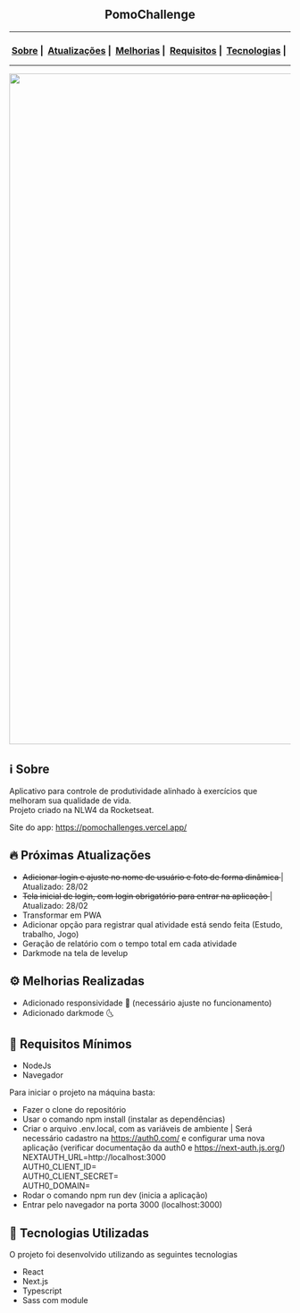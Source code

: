 <h2 align="center">PomoChallenge</h2>

___


<h3 align="center">
  <a href="#information_source-sobre">Sobre</a>&nbsp;|&nbsp;
  <a href="#fire-próximas-atualizações">Atualizações</a>&nbsp;|&nbsp;
  <a href="#gear-melhorias-realizadas">Melhorias</a>&nbsp;|&nbsp;
  <a href="#seedling-requisitos-mínimos">Requisitos</a>&nbsp;|&nbsp;
  <a href="#rocket-tecnologias-utilizadas">Tecnologias</a>&nbsp;|&nbsp;
</h3>

___

<img src="https://i.ibb.co/BT6MGnz/pomochallenge.gif" width="1200">

## :information_source: Sobre

Aplicativo para controle de produtividade alinhado à exercícios que melhoram sua qualidade de vida. </br>
Projeto criado na NLW4 da Rocketseat. </br>

Site do app: https://pomochallenges.vercel.app/

## :fire: Próximas Atualizações

- <s>Adicionar login e ajuste no nome de usuário e foto de forma dinâmica </s>  | Atualizado: 28/02
- <s>Tela inicial de login, com login obrigatório para entrar na aplicação  </s>  | Atualizado: 28/02
- Transformar em PWA
- Adicionar opção para registrar qual atividade está sendo feita (Estudo, trabalho, Jogo)
- Geração de relatório com o tempo total em cada atividade
- Darkmode na tela de levelup

## :gear: Melhorias Realizadas

- Adicionado responsividade :iphone: (necessário ajuste no funcionamento)
- Adicionado darkmode 🌜

## :seedling: Requisitos Mínimos

- NodeJs
- Navegador

Para iniciar o projeto na máquina basta:
- Fazer o clone do repositório
- Usar o comando npm install (instalar as dependências)
- Criar o arquivo .env.local, com as variáveis de ambiente | Será necessário cadastro na https://auth0.com/ e configurar uma nova aplicação (verificar documentação da auth0 e https://next-auth.js.org/) </br>
NEXTAUTH_URL=http://localhost:3000 </br>
AUTH0_CLIENT_ID=  </br>
AUTH0_CLIENT_SECRET=  </br>
AUTH0_DOMAIN= </br>
- Rodar o comando npm run dev (inicia a aplicação)
- Entrar pelo navegador na porta 3000 (localhost:3000)


## :rocket: Tecnologias Utilizadas 

O projeto foi desenvolvido utilizando as seguintes tecnologias

- React
- Next.js
- Typescript
- Sass com module


